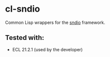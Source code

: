 # cl-sndio

Common Lisp wrappers for the [sndio](https://sndio.org) framework.

## Tested with:
- ECL 21.2.1 (used by the developer)

